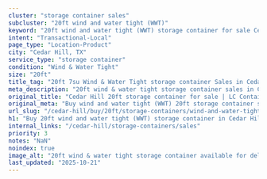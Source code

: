 ```yaml
---
cluster: "storage container sales"
subcluster: "20ft wind and water tight (WWT)"
keyword: "20ft wind and water tight (WWT) storage container for sale Cedar Hill, TX"
intent: "Transactional-Local"
page_type: "Location-Product"
city: "Cedar Hill, TX"
service_type: "storage container"
condition: "Wind & Water Tight"
size: "20ft"
title_tag: "20ft 7su Wind & Water Tight storage container Sales in Cedar Hill | LC Container"
meta_description: "20ft wind & water tight storage container sales in Cedar Hill. Fast delivery, competitive pricing. Serving storage containers area. Quote ID: AQ0. Call (214) 524-4168 for your free quote today."
original_title: "Cedar Hill 20ft storage container for sale | LC Container"
original_meta: "Buy wind and water tight (WWT) 20ft storage container sale with local delivery in Cedar Hill, TX. LC Container — local Since 2003. Request a fast quote today."
url_slug: "/cedar-hill/buy/20ft/storage-containers/wind-and-water-tight-wwt"
h1: "Buy 20ft wind and water tight (WWT) storage container in Cedar Hill"
internal_links: "/cedar-hill/storage-containers/sales"
priority: 3
notes: "NaN"
noindex: true
image_alt: "20ft wind & water tight storage container available for delivery in Cedar Hill"
last_updated: "2025-10-21"
---
```


<!-- TODO: Add unique city/inventory copy, images, and internal links here. -->
